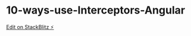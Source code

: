 # 10-ways-use-Interceptors-Angular

[Edit on StackBlitz ⚡️](https://stackblitz.com/edit/10-ways-uses-interceptors-angular)
